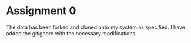 # Assignment 0 

The data has been forked and cloned onto my system as specified. 
I have added the gitignore with the necessary modifications. 
